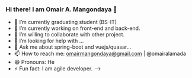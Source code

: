 ### Hi there! I am Omair A. Mangondaya 👋

- 🔭 I’m currently graduating student (BS-IT)
- 🌱 I’m currently working on front-end and back-end.
- 👯 I’m willing to collaborate with other project.
- 🤔 I’m looking for help with ...
- 💬 Ask me about spring-boot and vuejs/quasar...
- 📫 How to reach me: omairmangondaya@gmail.com | @omairalamada
- 😄 Pronouns: He
- ⚡ Fun fact: I am agile developer.
-->
